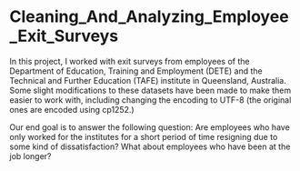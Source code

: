 # Cleaning_And_Analyzing_Employee_Exit_Surveys

In this project, I worked with exit surveys from employees of the Department of Education, Training and Employment (DETE) and the Technical and Further Education (TAFE) institute in Queensland, Australia. Some slight modifications to these datasets have been made to make them easier to work with, including changing the encoding to UTF-8 (the original ones are encoded using cp1252.)

Our end goal is to answer the following question:
Are employees who have only worked for the institutes for a short period of time resigning due to some kind of dissatisfaction? What about employees who have been at the job longer?
